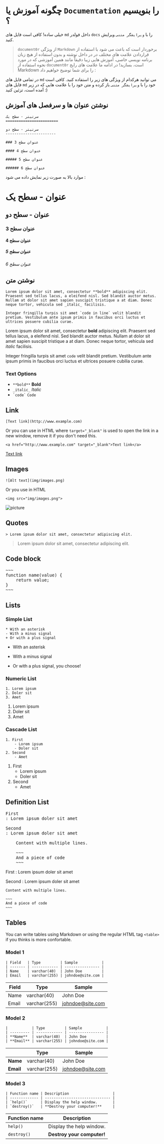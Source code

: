 **چگونه آموزش یا `Documentation` را بنویسیم ؟**
==================================================
 
 خیلی ساده! کافی است فایل های `md` داخل فولدر `docs` را با `ویرایشگر متنی` ویرایش کنید.
 
 > `document0r` از ویژگی `Markdown` برخوردار است که باعث می شود با استفاده از قراردادن علامت های مختلف در در داخل نوشته و بدون استفاده از هیچ زبان برنامه نویسی خاصی، آموزش هایی زیبا دقیقاً مانند همین آموزشی که در مورد نحوه استفاده از `document0r` است، بسازید! در ادامه ما علامت های رایج Markdown را برای شما توضیح خواهیم داد :
 
 در تمامی فایل های `md` می توانید هرکدام از ویژگی های زیر را استفاده کنید. کافی است فایل های `md` خود را با `ویرایشگر متنی` باز کرده و متن خود را با علامت هایی که در زیر آمده است، تزئین کنید :)

 نوشتن عنوان ها و سرفصل های آموزش
--------------------------------------------------

~~~
سرتیتر - سطح یک
========================

سرتیتر - سطح دو
-----------------------

### عنوان سطح 3

#### عنوان سطح 4

##### عنوان سطح 5

###### عنوان سطح 6
~~~

موارد بالا به صورت زیر نمایش داده می شود :

عنوان - سطح یک
========================

عنوان - سطح دو
-----------------------

### عنوان سطح 3

#### عنوان سطح 4

##### عنوان سطح 5

###### عنوان سطح 6


نوشتن متن
--------------------------------------------------

~~~
Lorem ipsum dolor sit amet, consectetur **bold** adipiscing elit. Praesent sed tellus lacus, a eleifend nisl. Sed blandit auctor metus. Nullam at dolor sit amet sapien suscipit tristique a at diam. Donec neque tortor, vehicula sed _italic_ facilisis.

Integer fringilla turpis sit amet `code in line` velit blandit pretium. Vestibulum ante ipsum primis in faucibus orci luctus et ultrices posuere cubilia curae.
~~~

Lorem ipsum dolor sit amet, consectetur **bold** adipiscing elit. Praesent sed tellus lacus, a eleifend nisl. Sed blandit auctor metus. Nullam at dolor sit amet sapien suscipit tristique a at diam. Donec neque tortor, vehicula sed _italic_ facilisis.

Integer fringilla turpis sit amet `code` velit blandit pretium. Vestibulum ante ipsum primis in faucibus orci luctus et ultrices posuere cubilia curae.


### Text Options

- `**bold**` **Bold** 
- `_italic_` _Italic_
- <code>\`code\`</code> `Code`


Link
--------------------------------------------------

~~~
[Text link](http://www.example.com)
~~~

Or you can use in HTML where `target="_blank"` is used to open the link in a new window, remove it if  you don't need this.

~~~
<a href="http://www.example.com" target="_blank">Text link</a>
~~~

[Text link](#)


Images
--------------------------------------------------

~~~
![Alt text](img/images.png)
~~~

Or you use in HTML

~~~
<img src="img/images.png">
~~~

![picture](img/images.png)


Quotes
--------------------------------------------------

~~~
> Lorem ipsum dolor sit amet, consectetur adipiscing elit.
~~~

> Lorem ipsum dolor sit amet, consectetur adipiscing elit.


Code block
--------------------------------------------------

<pre>
~~~
function name(value) {
	return value;
}
~~~
</pre>


Lists
--------------------------------------------------

### Simple List

~~~
* With an asterisk
- With a minus signal
+ Or with a plus signal
~~~

* With an asterisk
- With a minus signal
+ Or with a plus signal, you choose!

### Numeric List

~~~
1. Lorem ipsum
2. Doler sit
3. Amet
~~~

1. Lorem ipsum
2. Doler sit
3. Amet

### Cascade List

~~~
1. First
	- Lorem ipsum
	- Doler sit
2. Second
	- Amet
~~~

1. First
	- Lorem ipsum
	- Doler sit
2. Second
	- Amet
	

Definition List
--------------------------------------------------

<pre>
First
: Lorem ipsum doler sit amet

Second
: Lorem ipsum doler sit amet

	Content with multiple lines.
	
	~~~
	And a piece of code
	~~~
</pre>

First
: Lorem ipsum doler sit amet

Second
: Lorem ipsum doler sit amet

	Content with multiple lines.
	
	~~~
	And a piece of code
	~~~
	

Tables
--------------------------------------------------

You can write tables using Markdown or using the regular HTML tag `<table>` if you thinks is more confortable.

### Model 1

~~~
| Field   | Type         | Sample           |
| ------- | ------------ | ---------------- |
| Name    | varchar(40)  | John Doe         |
| Email   | varchar(255) | johndoe@site.com |
~~~

| Field   | Type         | Sample           |
| ------- | ------------ | ---------------- |
| Name    | varchar(40)  | John Doe         |
| Email   | varchar(255) | johndoe@site.com |

### Model 2

~~~
|           | Type         | Sample           |
| --------- | ------------ | ---------------- |
| **Name**  | varchar(40)  | John Doe         |
| **Email** | varchar(255) | johndoe@site.com |
~~~

|           | Type         | Sample           |
| --------- | ------------ | ---------------- |
| **Name**  | varchar(40)  | John Doe         |
| **Email** | varchar(255) | johndoe@site.com |

### Model 3

~~~
| Function name | Description                    |
| ------------- | ------------------------------ |
| `help()`      | Display the help window.       |
| `destroy()`   | **Destroy your computer!**     |
~~~

| Function name | Description                    |
| ------------- | ------------------------------ |
| `help()`      | Display the help window.       |
| `destroy()`   | **Destroy your computer!**     |


